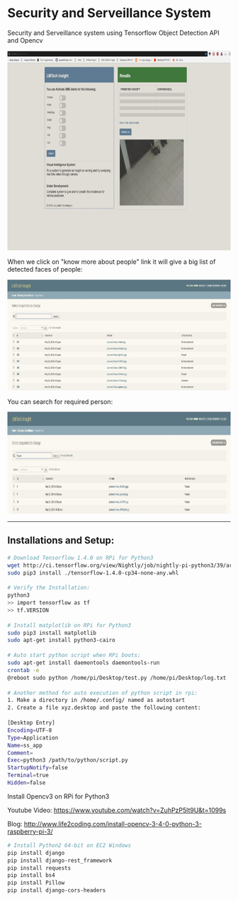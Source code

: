 # Security and Serveillance System
Security and Serveillance system using Tensorflow Object Detection API and Opencv

 <p align="center">
  <img src="home_page_new.jpg" width=800 height=450>
 </p> 
 
 When we click on "know more about people" link it will give a big list of detected faces of people:
 <p align="center">
  <img src="more_about_people.jpg" width=800 height=250>
 </p> 
 
 You can search for required person:
 <p align="center">
  <img src="search_people.jpg" width=800 height=230>
 </p> 
 <hr>

## Installations and Setup:
```bash
# Download Tensorflow 1.4.0 on RPi for Python3
wget http://ci.tensorflow.org/view/Nightly/job/nightly-pi-python3/39/artifact/output-artifacts/tensorflow-1.4.0-cp34-none-any.whl
sudo pip3 install ./tensorflow-1.4.0-cp34-none-any.whl

# Verify the Installation:
python3
>> import tensorflow as tf
>> tf.VERSION

# Install matplotlib on RPi for Python3
sudo pip3 install matplotlib
sudo apt-get install python3-cairo

# Auto start python script when RPi boots:
sudo apt-get install daemontools daemontools-run
crontab -e
@reboot sudo python /home/pi/Desktop/test.py /home/pi/Desktop/log.txt

# Another method for auto execution of python script in rpi:
1. Make a directory in /home/.config/ named as autostart
2. Create a file xyz.desktop and paste the following content:

[Desktop Entry]
Encoding=UTF-8
Type=Application
Name=ss_app
Comment=
Exec=python3 /path/to/python/script.py
StartupNotify=false
Terminal=true
Hidden=false

```
Install Opencv3 on RPi for Python3

Youtube Video: 
https://www.youtube.com/watch?v=ZuhPzP5lt9U&t=1099s

Blog:
http://www.life2coding.com/install-opencv-3-4-0-python-3-raspberry-pi-3/

```bash
# Install Python2 64-bit on EC2 Windows
pip install django
pip install django-rest_framework
pip install requests
pip install bs4
pip install Pillow
pip install django-cors-headers
```


